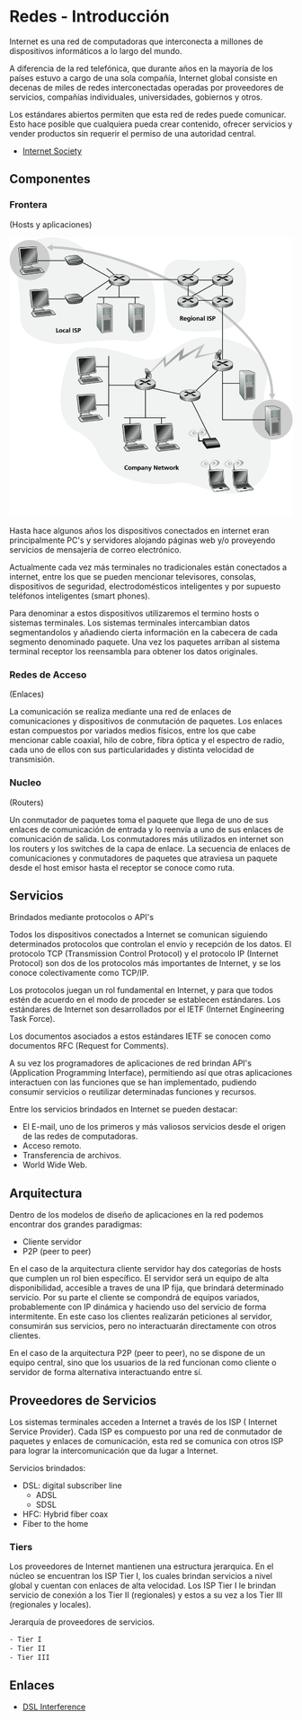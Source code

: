 # Redes - Introducción

Internet es una red de computadoras que interconecta a millones de dispositivos informáticos a lo largo del mundo.

A diferencia de la red telefónica, que durante años en la mayoría de los países estuvo a cargo de una sola compañía, Internet global consiste en decenas de miles de redes interconectadas operadas por proveedores de servicios, compañías individuales, universidades, gobiernos y otros.

Los estándares abiertos permiten que esta red de redes puede comunicar. Esto hace posible que cualquiera pueda crear contenido, ofrecer servicios y vender productos sin requerir el permiso de una autoridad central.

- [Internet Society](https://www.internetsociety.org/es/internet/)

## Componentes

### Frontera

(Hosts y aplicaciones)

![Hosts](./img/01_hosts.png)

Hasta hace algunos años los dispositivos conectados en internet eran principalmente PC's y servidores alojando páginas web y/o proveyendo servicios de mensajería de correo electrónico.

Actualmente cada vez más terminales no tradicionales están conectados a internet, entre los que se pueden mencionar televisores, consolas, dispositivos de seguridad, electrodomésticos inteligentes y por supuesto teléfonos inteligentes (smart phones).

Para denominar a estos dispositivos utilizaremos el termino hosts o sistemas terminales. Los sistemas terminales intercambian datos segmentandolos y añadiendo cierta información en la cabecera de cada segmento denominado paquete.
Una vez los paquetes arriban al sistema terminal receptor los reensambla para obtener los datos originales.

### Redes de Acceso

(Enlaces)

La comunicación se realiza mediante una red de enlaces de comunicaciones y dispositivos de conmutación de paquetes. Los enlaces estan compuestos por variados medios físicos, entre los que cabe mencionar cable coaxial, hilo de cobre, fibra óptica y el espectro de radio, cada uno de ellos con sus particularidades y distinta velocidad de transmisión.

### Nucleo

(Routers)

Un conmutador de paquetes toma el paquete que llega de uno de sus enlaces de comunicación de entrada y lo reenvía a uno de sus enlaces de comunicación de salida. Los conmutadores más utilizados en internet son los routers y los switches de la capa de enlace. La secuencia de enlaces de comunicaciones y conmutadores de paquetes que atraviesa un paquete desde el host emisor hasta el receptor se conoce como ruta.

## Servicios

Brindados mediante protocolos o API's

Todos los dispositivos conectados a Internet se comunican siguiendo determinados protocolos que controlan el envío y recepción de los datos. El protocolo TCP (Transmission Control Protocol) y el protocolo IP (Internet Protocol) son dos de los protocolos más importantes de Internet, y se los conoce colectivamente como TCP/IP.

Los protocolos juegan un rol fundamental en Internet, y para que todos estén de acuerdo en el modo de proceder se establecen estándares. Los estándares de Internet son desarrollados por el IETF (Internet Engineering Task Force).

Los documentos asociados a estos estándares IETF se conocen como documentos RFC (Request for Comments).

A su vez los programadores de aplicaciones de red brindan API's (Application Programming Interface), permitiendo así que otras aplicaciones interactuen con las funciones que se han implementado, pudiendo consumir servicios o reutilizar determinadas funciones y recursos.

Entre los servicios brindados en Internet se pueden destacar:

- El E-mail, uno de los primeros y más valiosos servicios desde el origen de las redes de computadoras.
- Acceso remoto.
- Transferencia de archivos.
- World Wide Web.

## Arquitectura

Dentro de los modelos de diseño de aplicaciones en la red
podemos encontrar dos grandes paradigmas:

- Cliente servidor
- P2P (peer to peer)

En el caso de la arquitectura cliente servidor hay dos categorías de hosts que cumplen un rol bien específico.
El servidor será un equipo de alta disponibilidad, accesible a traves de una IP fija, que brindará determinado servicio.
Por su parte el cliente se compondrá de equipos variados, probablemente con IP dinámica y haciendo uso del servicio de forma intermitente. En este caso los clientes realizarán peticiones al servidor, consumirán sus servicios, pero no interactuarán directamente con otros clientes.

En el caso de la arquitectura P2P (peer to peer), no se dispone de un equipo central, sino que los usuarios de la red funcionan como cliente o servidor de forma alternativa interactuando entre sí.

## Proveedores de Servicios

Los sistemas terminales acceden a Internet a través de los ISP ( Internet Service Provider). Cada ISP es compuesto por una red de conmutador de paquetes y enlaces de comunicación, esta red se comunica con otros ISP para lograr la intercomunicación que da lugar a Internet.

Servicios brindados:

- DSL: digital subscriber line
  - ADSL
  - SDSL
- HFC: Hybrid fiber coax
- Fiber to the home

### Tiers

Los proveedores de Internet mantienen una estructura jerarquica.
En el núcleo se encuentran los ISP Tier I, los cuales brindan servicios a nivel global y cuentan con enlaces de alta velocidad. Los ISP Tier I le brindan servicio de conexión a los Tier II (regionales) y estos a su vez a los Tier III (regionales y locales).

  Jerarquía de proveedores de servicios.

    - Tier I
    - Tier II
    - Tier III

## Enlaces

- [DSL Interference](http://www.arrl.org/dsl-interference)
